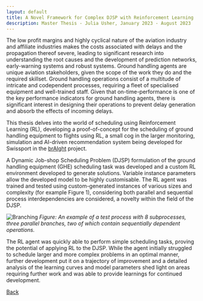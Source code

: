 ```yaml
---
layout: default
title: A Novel Framework for Complex DJSP with Reinforcement Learning
description: Master Thesis - Julia Usher, January 2023 - August 2023
---
```


The low profit margins and highly cyclical nature of the aviation industry and affiliate industries makes the costs 
associated with delays and the propagation thereof severe, leading to significant research into understanding the 
root causes and the development of prediction networks, early-warning systems and robust systems. Ground handling 
agents are unique aviation stakeholders, given the scope of the work they do and the required skillset. Ground 
handling operations consist of a multitude of intricate and codependent processes, requiring a fleet of specialised 
equipment and well-trained staff. Given that on-time-performance is one of the key performance indicators for ground 
handling agents, there is significant interest in designing their operations to prevent delay generation and absorb 
the effects of incoming delays. 

This thesis delves into the world of scheduling using Reinforcement Learning (RL), developing a proof-of-concept for 
the scheduling of ground handling equipment to flights using RL, a small cog in the larger monitoring, simulation 
and AI-driven recommendation system being developed for Swissport in the [brAIght](./../projects/braight.md) project.

A Dynamic Job-shop Scheduling Problem (DJSP) formulation of the ground handling equipment (GHE) scheduling task was 
developed and a custom RL environment developed to generate solutions. Variable instance parameters allow the developed 
model to be highly customisable. The RL agent was trained and tested using custom-generated instances of various 
sizes and complexity (for example Figure 1), considering both parallel and sequential process interdependencies are 
considered, a novelty within the field of the DJSP. 

![Branching](./../../pictures/mt_julia_usher_operation.png)
_Figure: An example of a test process with 8 subprocesses, three parallel branches, two of which contain 
sequentially dependent operations._

The RL agent was quickly able to perform simple scheduling tasks, proving the potential of applying RL to the DJSP. 
While the agent initially struggled to schedule larger and more complex problems in an optimal manner, further 
development put it on a trajectory of improvement and a detailed analysis of the learning curves and model parameters 
shed light on areas requiring further work and was able to provide learnings for continued development. 

[Back](https://cyberneticlearningsystems.github.io/pages/research.html)
